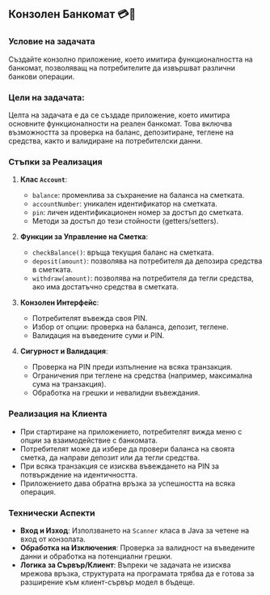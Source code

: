## Конзолен Банкомат 💳🏦

### Условие на задачата

Създайте конзолно приложение, което имитира функционалността на банкомат, позволяващ на потребителите да извършват различни банкови операции.

### Цели на задачата:

Целта на задачата е да се създаде приложение, което имитира основните функционалности на реален банкомат. Това включва възможността за проверка на баланс, депозитиране, теглене на средства, както и валидиране на потребителски данни.

### Стъпки за Реализация

1. **Клас `Account`**:
   - `balance`: променлива за съхранение на баланса на сметката.
   - `accountNumber`: уникален идентификатор на сметката.
   - `pin`: личен идентификационен номер за достъп до сметката.
   - Методи за достъп до тези стойности (getters/setters).

2. **Функции за Управление на Сметка**:
   - `checkBalance()`: връща текущия баланс на сметката.
   - `deposit(amount)`: позволява на потребителя да депозира средства в сметката.
   - `withdraw(amount)`: позволява на потребителя да тегли средства, ако има достатъчно средства в сметката.

3. **Конзолен Интерфейс**:
   - Потребителят въвежда своя PIN.
   - Избор от опции: проверка на баланса, депозит, теглене.
   - Валидация на въведените суми и PIN.

4. **Сигурност и Валидация**:
   - Проверка на PIN преди изпълнение на всяка транзакция.
   - Ограничения при теглене на средства (например, максимална сума на транзакция).
   - Обработка на грешки и невалидни въвеждания.

### Реализация на Клиента

- При стартиране на приложението, потребителят вижда меню с опции за взаимодействие с банкомата.
- Потребителят може да избере да провери баланса на своята сметка, да направи депозит или да тегли средства.
- При всяка транзакция се изисква въвеждането на PIN за потвърждение на идентичността.
- Приложението дава обратна връзка за успешността на всяка операция.

### Технически Аспекти

- **Вход и Изход**: Използването на `Scanner` класа в Java за четене на вход от конзолата.
- **Обработка на Изключения**: Проверка за валидност на въведените данни и обработка на потенциални грешки.
- **Логика за Сървър/Клиент**: Въпреки че задачата не изисква мрежова връзка, структурата на програмата трябва да е готова за разширение към клиент-сървър модел в бъдеще.
